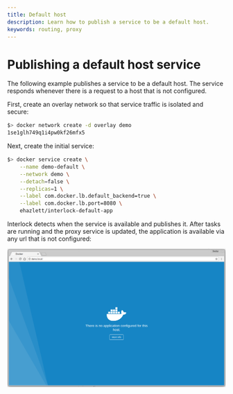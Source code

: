 ```yaml
---
title: Default host
description: Learn how to publish a service to be a default host.
keywords: routing, proxy
---
```


# Publishing a default host service

The following example publishes a service to be a default host. The service responds
whenever there is a request to a host that is not configured.

First, create an overlay network so that service traffic is isolated and secure:

```bash
$> docker network create -d overlay demo
1se1glh749q1i4pw0kf26mfx5
```

Next, create the initial service:

```bash
$> docker service create \
    --name demo-default \
    --network demo \
    --detach=false \
    --replicas=1 \
    --label com.docker.lb.default_backend=true \
    --label com.docker.lb.port=8080 \
    ehazlett/interlock-default-app
```

Interlock detects when the service is available and publishes it. After tasks are running
and the proxy service is updated, the application is available via any url that is not
configured:


![Default Backend](../../images/interlock_default_backend.png)
